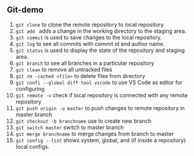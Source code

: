 ## Git-demo

1.  `git clone` to clone the remote repository to local repository.
2.  `git add ` adds a change in the working directory to the staging area.
3.  `git commit` is used to save changes to the local repository. 
4.  `git log` to see all commits with commit id and author name.
5.  `git status`  is used to display the state of the repository and staging area.
6.  `git branch` to see all branches in a particular repository
7.  `git clean`  to remove all untracked files
8.  `git rm -cached <file>` to delete files from directory
9.  `git confi --global diff tool vscode` to use VS Code as editor for configuring 
10. `git remote -v` check if local repository is connected with any remote repository
11. `git push origin -u master` to push changes to remote repository in master branch
12. `git checkout -b branchname`  use to create new branch
13. `git switch master` switch to master branch
14. `git merge branchname` to merge changes from branch to master
15. `git config --list` shows system, global, and (if inside a repository) local configs.
